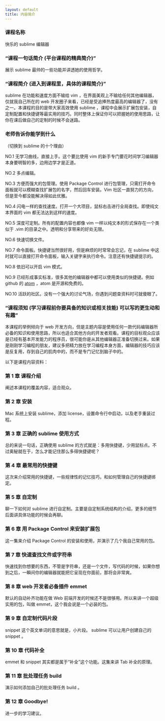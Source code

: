 ```yaml
---
layout: default
title: 内容简介
---
```


<!-- 如果你只是偶尔做饭，其实刀快不快无所谓，但是要是每天都做饭呢？ -->
### 课程名称
快乐的 sublime 编辑器

### “课程一句话简介 (平台课程的精典简介)”
展示 sublime 最帅的一些功能并讲透她的使用哲学。

<!-- 区别于 imooc 已有的前端 sublime 课程，本课程不深入到具体某种角度中。而是 侧重一个新手对应 sublime 基础使用的理解，包括快捷键的系统，配置系统，的基础规律 -->

### “课程简介 (进入到课程里，具体的课程简介)”
sublime 在功能和速度方面不输给 vim ，在界面美观上不输给任何其他编辑器，仅就我自己所在的 web 开发圈子来看，已经是受追捧热度最高的编辑器了，没有之一。本课程的目的是带大家高效使用 sublime ，课程中会展示扩展包安装，自定制配置和快捷键等最实用的技巧。同时整体上保证你可以把握她的使用思路，让你在课后做自己的定制的时候不会迷路。

### 老师告诉你能学到什么

（切换到 sublime 的十个理由）

NO.1 无学习曲线，直接上手。这个要比使用 vim 的新手专门要花时间学习编辑器本身要明智的多，边用边学才是正道。

NO.2 多点编辑。

NO.3 方便而强大的包管理。使用 Package Control 进行包管理，只需打开命令面板就可以模糊查找扩展包的名字，然后回车安装。Vim 社区一直努力的方向，但是至今都没能解决得如此优雅。

NO.4 闪电一样的查找速度。打开一个大项目，鼠标右击进行全局查找。即使纯文本界面的 vim 都无法达到这样的速度。

NO.5 深度可定制。所有的配置内容也都像 vim 一样以纯文本的形式保存在一个类似于 .vim 的目录之中。透明和分享带来的好处无限。

NO.6 快速切换文件。

NO.7 命令面板。快捷键当然很好用，但是麻烦的时常常会忘记，在 sublime 中这时就可以直接打开命令面板，输入关键字来执行命令。注意还有快捷键提示的。

NO.8 依旧可以开启 vim 模式。

NO.9 已经形成事实标准，很多其他的编辑器中都可以使用类似的快捷键。例如 github 的 [atom](https://atom.io/) ，atom 是开源和免费的。

NO.10 活跃的社区。没有一个强大的讨论气场，你遇到问题查资料时可就傻眼了。

### “课程须知 (学习课程前你要具备的知识或相关技能) 可以写的更生动和有趣”
本课程的举例倾向于 web 开发方向，但是主题内容是使用任何一款代码编辑器所必备的知识和使用思路，所以也适合其他方向的开发者观看。课程的目标观众应该是已经有基本开发能力的程序员，很可能你是从其他编辑器正准备切换过来。如果是刚刚学习编程的朋友，建议多把精力放在学习编程本身方面，编辑器的技巧应该是反复用，存到自己的肌肉中的，而不是专门记忆到脑子中的。

以下是课程内容资料：

### 第 1 章 课程介绍
阐述本课程的覆盖内容，适合观众。

### 第 2 章 安装
Mac 系统上安装 sublime，添加 license，设置命令行中启动，以及老手重装过程。

### 第 3 章 正确的 sublime 使用方式
总的来说一句话，正确使用 sublime 的方式就是：多用快捷键，少用鼠标点。不过奥秘就在于，怎么才能记住那么多得快捷键呢？

### 第 4 章 最常用的快捷键
这次来介绍常用的快捷键，一些规律性的记忆技巧，和如何管理自己的快捷键绑定。

### 第 5 章 自定制
聊一下如何对 sublime 进行自定制。主要是自定制系统结构的介绍，更多的细节后面讲具体功能的时候会再聊。

### 第 6 章 用 Package Control 来安装扩展包
这一集来介绍 Package Control 的安装和使用，并演示了几个我自己常用的包。

### 第 7 章 快速查找文件或字符串
快速找到你想要的东西，不管是字符串，还是一个文件，写代码的时候，如果你想到之后，一瞬间你的编辑器就能把它呈现在你面前，那将会非常爽。

### 第 8 章 web 开发者必备插件 emmet
默认的自动补齐功能在做 Web 前端开发的时候还不是很够用。所以来讲一个超级实用的包，叫做 emmet，这个我会说是一个必装的包。

### 第 9 章 自定制代码片段
snippet 这个英文单词的意思就是，小片段。 sublime 可以让用户创建自己的 snippet 。

### 第 10 章 代码补全
emmet 和 snippet 其实都是属于“补全”这个功能。这集来讲 Tab 补全的原理。

### 第 11 章 批处理任务 build
演示如何添加自己的批处理任务 build 。

### 第 12 章 Goodbye!
进一步的学习建议。



